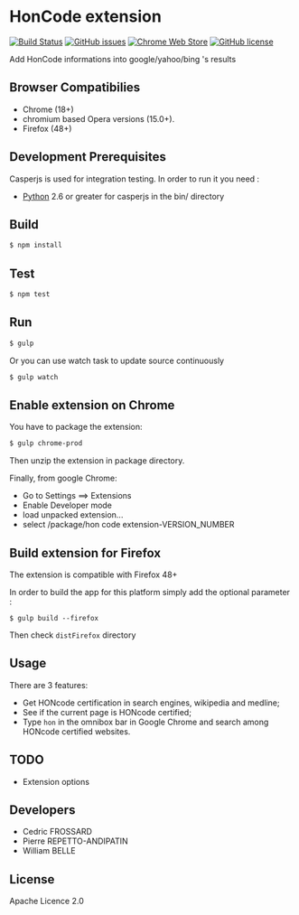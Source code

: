 HonCode extension
=================

[![Build Status](https://travis-ci.org/healthonnet/hon-honcode-extension.svg?branch=master)](https://travis-ci.org/healthonnet/hon-honcode-extension)
[![GitHub issues](https://img.shields.io/github/issues/healthonnet/hon-honcode-extension.svg)](https://github.com/healthonnet/hon-honcode-extension/issues)
[![Chrome Web Store](https://img.shields.io/chrome-web-store/d/honcode-toolbar/migljoiadpobjnfkpmbpjekghdiilneb.svg)](https://chrome.google.com/webstore/detail/honcode-toolbar/migljoiadpobjnfkpmbpjekghdiilneb)
[![GitHub license](https://img.shields.io/badge/license-Apache%202-blue.svg)](https://raw.githubusercontent.com/healthonnet/hon-honcode-extension/master/LICENSE)

Add HonCode informations into google/yahoo/bing 's results


Browser Compatibilies
---------------------
 - Chrome (18+)
 - chromium based Opera versions (15.0+).
 - Firefox (48+)

Development Prerequisites
-------------------------
Casperjs is used for integration testing. In order to run it you need :
 - [Python](https://www.python.org/)  2.6 or greater for casperjs in the bin/ directory

Build
-----

```bash
$ npm install
```

Test
----

```bash
$ npm test
```

Run
---

```bash
$ gulp
```

Or you can use watch task to update source continuously
```bash
$ gulp watch
```

Enable extension on Chrome
--------------------------

You have to package the extension:

```bash
$ gulp chrome-prod
```

Then unzip the extension in package directory.

Finally, from google Chrome:

 - Go to Settings ==> Extensions
 - Enable Developer mode
 - load unpacked extension...
 - select /package/hon code extension-VERSION_NUMBER

Build extension for Firefox
---------------------------

The extension is compatible with Firefox 48+

In order to build the app for this platform simply add the optional parameter :

```bas
$ gulp build --firefox
```

Then check `distFirefox` directory

Usage
-----

There are 3 features:

 - Get HONcode certification in search engines, wikipedia and medline;
 - See if the current page is HONcode certified;
 - Type ```hon``` in the omnibox bar in Google Chrome and search among HONcode certified websites.

TODO
----

 - Extension options

Developers
----------

 - Cedric FROSSARD
 - Pierre REPETTO-ANDIPATIN
 - William BELLE

License
-------
Apache Licence 2.0
